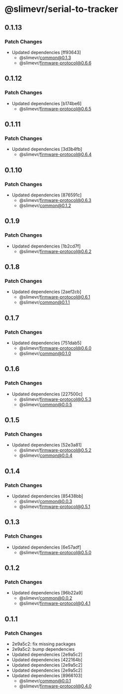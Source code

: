 # @slimevr/serial-to-tracker

## 0.1.13

### Patch Changes

- Updated dependencies [ff93643]
  - @slimevr/common@0.1.3
  - @slimevr/firmware-protocol@0.6.6

## 0.1.12

### Patch Changes

- Updated dependencies [b174be6]
  - @slimevr/firmware-protocol@0.6.5

## 0.1.11

### Patch Changes

- Updated dependencies [3d3b4fb]
  - @slimevr/firmware-protocol@0.6.4

## 0.1.10

### Patch Changes

- Updated dependencies [876591c]
  - @slimevr/firmware-protocol@0.6.3
  - @slimevr/common@0.1.2

## 0.1.9

### Patch Changes

- Updated dependencies [1b2cd7f]
  - @slimevr/firmware-protocol@0.6.2

## 0.1.8

### Patch Changes

- Updated dependencies [2aef2cb]
  - @slimevr/firmware-protocol@0.6.1
  - @slimevr/common@0.1.1

## 0.1.7

### Patch Changes

- Updated dependencies [751dab5]
  - @slimevr/firmware-protocol@0.6.0
  - @slimevr/common@0.1.0

## 0.1.6

### Patch Changes

- Updated dependencies [227500c]
  - @slimevr/firmware-protocol@0.5.3
  - @slimevr/common@0.0.5

## 0.1.5

### Patch Changes

- Updated dependencies [52e3a81]
  - @slimevr/firmware-protocol@0.5.2
  - @slimevr/common@0.0.4

## 0.1.4

### Patch Changes

- Updated dependencies [85438bb]
  - @slimevr/common@0.0.3
  - @slimevr/firmware-protocol@0.5.1

## 0.1.3

### Patch Changes

- Updated dependencies [6e57adf]
  - @slimevr/firmware-protocol@0.5.0

## 0.1.2

### Patch Changes

- Updated dependencies [96b22a9]
  - @slimevr/common@0.0.2
  - @slimevr/firmware-protocol@0.4.1

## 0.1.1

### Patch Changes

- 2e9a5c2: fix missing packages
- 2e9a5c2: bump dependencies
- Updated dependencies [2e9a5c2]
- Updated dependencies [422164b]
- Updated dependencies [2e9a5c2]
- Updated dependencies [2e9a5c2]
- Updated dependencies [8966103]
  - @slimevr/common@0.0.1
  - @slimevr/firmware-protocol@0.4.0
